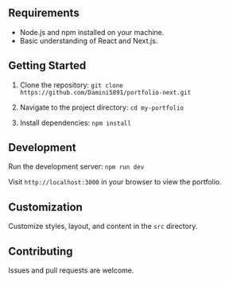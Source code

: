 
## Requirements

- Node.js and npm installed on your machine.
- Basic understanding of React and Next.js.

## Getting Started

1. Clone the repository: `git clone https://github.com/Damini5891/portfolio-next.git`

2. Navigate to the project directory: `cd my-portfolio`

3. Install dependencies: `npm install`

## Development

Run the development server: `npm run dev`

Visit `http://localhost:3000` in your browser to view the portfolio.

## Customization

Customize styles, layout, and content in the `src` directory.

## Contributing

Issues and pull requests are welcome.

